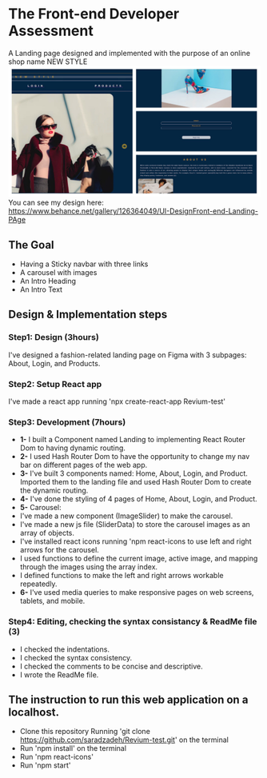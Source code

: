 # The Front-end Developer Assessment
A Landing page designed and implemented with the purpose of an online shop name NEW STYLE
![image](public/image.png)
You can see my design here: https://www.behance.net/gallery/126364049/UI-DesignFront-end-Landing-PAge
## The Goal
* Having a Sticky navbar with three links
* A carousel with images
* An Intro Heading
* An Intro Text

## Design & Implementation steps
### Step1: Design (3hours)
I've designed a fashion-related landing page on Figma with 3 subpages: About, Login, and Products.

### Step2: Setup React app
I've made a react app running 'npx create-react-app Revium-test'

### Step3: Development (7hours)
* **1-** I built a Component named Landing to implementing React Router Dom to having dynamic routing.
* **2-** I used Hash Router Dom to have the opportunity to change my nav bar on different pages of the web app.
* **3-** I've built 3 components named: Home, About, Login, and Product. Imported them to the landing file and used Hash Router Dom to create the dynamic routing.
* **4-** I've done the styling of 4 pages of Home, About, Login, and Product.
*  **5-** Carousel: 
*  I've made a new component (ImageSlider) to make the carousel.
*  I've made a new js file (SliderData) to store the carousel images as an array of objects.
*  I've installed react icons running 'npm react-icons to use left and right arrows for the carousel.
*  I used functions to define the current image, active image, and mapping through the images using the array index.
*  I defined functions to make the left and right arrows workable repeatedly.
*  **6-** I've used media queries to make responsive pages on web screens, tablets, and mobile.
### Step4: Editing, checking the syntax consistancy & ReadMe file (3)
* I checked the indentations.
* I checked the syntax consistency.
* I checked the comments to be concise and descriptive.
* I wrote the ReadMe file.

## The instruction to run this web application on a localhost.
* Clone this repository Running 'git clone https://github.com/saradzadeh/Revium-test.git' on the terminal
* Run 'npm install' on the terminal
* Run 'npm react-icons'
* Run 'npm start'
